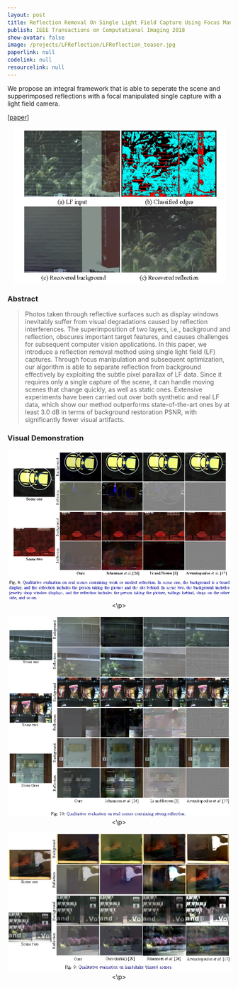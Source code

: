 ```yaml
---
layout: post
title: Reflection Removal On Single Light Field Capture Using Focus Manipulation 
publish: IEEE Transactions on Computational Imaging 2018
show-avatar: false
image: /projects/LFReflection/LFReflection_teaser.jpg
paperlink: null
codelink: null
resourcelink: null
---
```


We propose an integral framework that is able to seperate the scene and supperimposed reflections with a focal manipulated single capture with a light field camera.  
  
\[[paper](null)\]  
  

<p align="center">
<img src="/projects/LFReflection/LFReflection_teaser.jpg" width="480px"/>
</p>

### Abstract
> Photos taken through reflective surfaces such as display windows inevitably suffer from visual degradations caused by reflection interferences. The superimposition of two layers, i.e., background and reflection, obscures important target features, and causes challenges for subsequent computer vision applications. In this paper, we introduce a reflection removal method using single light field (LF) captures. Through focus manipulation and subsequent optimization, our algorithm is able to separate reflection from background effectively by exploiting the subtle pixel parallax of LF data. Since it requires only a single capture of the scene, it can handle moving scenes that change quickly, as well as static ones. Extensive experiments have been carried out over both synthetic and real LF data, which show our method outperforms state-of-the-art ones by at least 3.0 dB in terms of background restoration PSNR, with significantly fewer visual artifacts.

### Visual Demonstration
<p align="center">
  <img src= "/projects/LFReflection/LFRFoutput1.jpg" width="850px">
<\p>
  
<p align="center">
  <img src= "/projects/LFReflection/LFRFoutput2.jpg" width="850px">
<\p>
  
<p align="center">
  <img src= "/projects/LFReflection/LFRFoutput3.jpg" width="850px">
<\p>  
  
  
